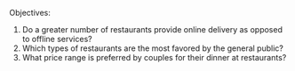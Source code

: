 Objectives:
1. Do a greater number of restaurants provide online delivery as opposed to offline services?
2. Which types of restaurants are the most favored by the general public?
3. What price range is preferred by couples for their dinner at restaurants?